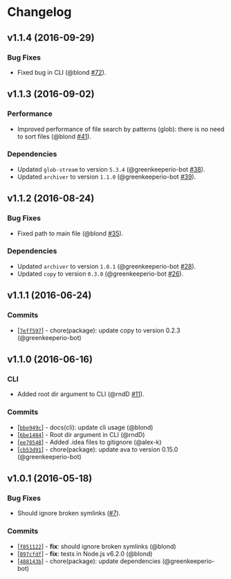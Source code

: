 Changelog
=========

v1.1.4 (2016-09-29)
-------------------

### Bug Fixes

* Fixed bug in CLI (@blond [#72]).

[#72]: https://github.com/blond/tartifacts/pull/72

v1.1.3 (2016-09-02)
-------------------

### Performance

* Improved performance of file search by patterns (glob): there is no need to sort files (@blond [#41]).

[#41]: https://github.com/blond/tartifacts/pull/41

### Dependencies

* Updated `glob-stream` to version `5.3.4` (@greenkeeperio-bot [#38]).
* Updated `archiver` to version `1.1.0` (@greenkeeperio-bot [#39]).

[#38]: https://github.com/blond/tartifacts/pull/38
[#39]: https://github.com/blond/tartifacts/pull/39

v1.1.2 (2016-08-24)
-------------------

### Bug Fixes

* Fixed path to main file (@blond [#35]).

[#35]: https://github.com/blond/tartifacts/pull/35

### Dependencies

* Updated `archiver` to version `1.0.1` (@greenkeeperio-bot [#28]).
* Updated `copy` to version `0.3.0` (@greenkeeperio-bot [#26]).

[#28]: https://github.com/blond/tartifacts/pull/28
[#26]: https://github.com/blond/tartifacts/pull/26

v1.1.1 (2016-06-24)
-------------------

### Commits

* [[`7eff597`](https://github.com/blond/tartifacts/commit/7eff597)] - chore(package): update copy to version 0.2.3 (@greenkeeperio-bot)

v1.1.0 (2016-06-16)
-------------------

### CLI

* Added root dir argument to CLI (@rndD [#11]).

[#11]: https://github.com/blond/tartifacts/pull/11

### Commits

* [[`bbe949c`](https://github.com/blond/tartifacts/commit/bbe949c)] - docs(cli): update cli usage (@blond)
* [[`6be1484`](https://github.com/blond/tartifacts/commit/6be1484)] - Root dir argument in CLI (@rndD)
* [[`ee78548`](https://github.com/blond/tartifacts/commit/ee78548)] - Added .idea files to gitignore (@alex-k)
* [[`cb53d91`](https://github.com/blond/tartifacts/commit/cb53d91)] - chore(package): update ava to version 0.15.0 (@greenkeeperio-bot)

v1.0.1 (2016-05-18)
-------------------

### Bug Fixes

* Should ignore broken symlinks ([#7]).

[#7]: https://github.com/blond/tartifacts/pull/7

### Commits

* [[`f851122`](https://github.com/blond/tartifacts/commit/f8511228)] - **fix**: should ignore broken symlinks (@blond)
* [[`897cfdf`](https://github.com/blond/tartifacts/commit/897cfdf9)] - **fix**: tests in Node.js v6.2.0 (@blond)
* [[`488143b`](https://github.com/blond/tartifacts/commit/488143b5)] - chore(package): update dependencies (@greenkeeperio-bot)
